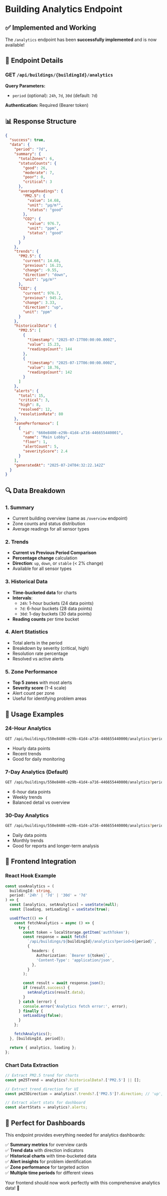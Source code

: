 # Building Analytics Endpoint

## ✅ **Implemented and Working**

The `/analytics` endpoint has been **successfully implemented** and is now available!

## 🎯 **Endpoint Details**

### **GET** `/api/buildings/{buildingId}/analytics`

**Query Parameters:**

- `period` (optional): `24h`, `7d`, `30d` (default: `7d`)

**Authentication:** Required (Bearer token)

## 📊 **Response Structure**

```json
{
  "success": true,
  "data": {
    "period": "7d",
    "summary": {
      "totalZones": 6,
      "statusCounts": {
        "good": 26,
        "moderate": 7,
        "poor": 0,
        "critical": 3
      },
      "averageReadings": {
        "PM2.5": {
          "value": 14.68,
          "unit": "μg/m³",
          "status": "good"
        },
        "CO2": {
          "value": 976.7,
          "unit": "ppm",
          "status": "good"
        }
      }
    },
    "trends": {
      "PM2.5": {
        "current": 14.68,
        "previous": 16.23,
        "change": -9.55,
        "direction": "down",
        "unit": "μg/m³"
      },
      "CO2": {
        "current": 976.7,
        "previous": 945.2,
        "change": 3.33,
        "direction": "up",
        "unit": "ppm"
      }
    },
    "historicalData": {
      "PM2.5": [
        {
          "timestamp": "2025-07-17T00:00:00.000Z",
          "value": 15.23,
          "readingsCount": 144
        },
        {
          "timestamp": "2025-07-17T06:00:00.000Z",
          "value": 18.76,
          "readingsCount": 142
        }
      ]
    },
    "alerts": {
      "total": 15,
      "critical": 3,
      "high": 8,
      "resolved": 12,
      "resolutionRate": 80
    },
    "zonePerformance": [
      {
        "id": "660e8400-e29b-41d4-a716-446655440001",
        "name": "Main Lobby",
        "floor": 1,
        "alertCount": 5,
        "severityScore": 2.4
      }
    ],
    "generatedAt": "2025-07-24T04:32:22.142Z"
  }
}
```

## 🔍 **Data Breakdown**

### **1. Summary**

- Current building overview (same as `/overview` endpoint)
- Zone counts and status distribution
- Average readings for all sensor types

### **2. Trends**

- **Current vs Previous Period Comparison**
- **Percentage change** calculation
- **Direction**: `up`, `down`, or `stable` (< 2% change)
- Available for all sensor types

### **3. Historical Data**

- **Time-bucketed data** for charts
- **Intervals**:
  - `24h`: 1-hour buckets (24 data points)
  - `7d`: 6-hour buckets (28 data points)
  - `30d`: 1-day buckets (30 data points)
- **Reading counts** per time bucket

### **4. Alert Statistics**

- Total alerts in the period
- Breakdown by severity (critical, high)
- Resolution rate percentage
- Resolved vs active alerts

### **5. Zone Performance**

- **Top 5 zones** with most alerts
- **Severity score** (1-4 scale)
- Alert count per zone
- Useful for identifying problem areas

## 🚀 **Usage Examples**

### **24-Hour Analytics**

```bash
GET /api/buildings/550e8400-e29b-41d4-a716-446655440000/analytics?period=24h
```

- Hourly data points
- Recent trends
- Good for daily monitoring

### **7-Day Analytics (Default)**

```bash
GET /api/buildings/550e8400-e29b-41d4-a716-446655440000/analytics?period=7d
```

- 6-hour data points
- Weekly trends
- Balanced detail vs overview

### **30-Day Analytics**

```bash
GET /api/buildings/550e8400-e29b-41d4-a716-446655440000/analytics?period=30d
```

- Daily data points
- Monthly trends
- Good for reports and longer-term analysis

## 🎨 **Frontend Integration**

### **React Hook Example**

```typescript
const useAnalytics = (
  buildingId: string,
  period: '24h' | '7d' | '30d' = '7d'
) => {
  const [analytics, setAnalytics] = useState(null);
  const [loading, setLoading] = useState(true);

  useEffect(() => {
    const fetchAnalytics = async () => {
      try {
        const token = localStorage.getItem('authToken');
        const response = await fetch(
          `/api/buildings/${buildingId}/analytics?period=${period}`,
          {
            headers: {
              Authorization: `Bearer ${token}`,
              'Content-Type': 'application/json',
            },
          }
        );

        const result = await response.json();
        if (result.success) {
          setAnalytics(result.data);
        }
      } catch (error) {
        console.error('Analytics fetch error:', error);
      } finally {
        setLoading(false);
      }
    };

    fetchAnalytics();
  }, [buildingId, period]);

  return { analytics, loading };
};
```

### **Chart Data Extraction**

```typescript
// Extract PM2.5 trend for charts
const pm25Trend = analytics?.historicalData?.['PM2.5'] || [];

// Extract trend direction for UI
const pm25Direction = analytics?.trends?.['PM2.5']?.direction; // 'up', 'down', 'stable'

// Extract alert stats for dashboard
const alertStats = analytics?.alerts;
```

## 🎯 **Perfect for Dashboards**

This endpoint provides everything needed for analytics dashboards:

✅ **Summary metrics** for overview cards  
✅ **Trend data** with direction indicators  
✅ **Historical charts** with time-bucketed data  
✅ **Alert insights** for problem identification  
✅ **Zone performance** for targeted action  
✅ **Multiple time periods** for different views

Your frontend should now work perfectly with this comprehensive analytics data! 🎉
